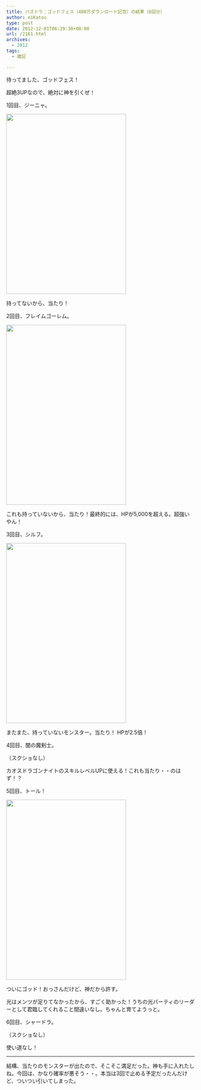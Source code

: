 ```yaml
---
title: パズドラ：ゴッドフェス（400万ダウンロード記念）の結果（6回分）
author: eiKatou
type: post
date: 2012-12-01T06:29:38+00:00
url: /2161.html
archives:
  - 2012
tags:
  - 雑記

---
```

待ってました、ゴッドフェス！
  
超絶3UPなので、絶対に神を引くぜ！

1回目、ジーニャ。
  
[<img src="http://eikatou.net/blog/wp-content/uploads/2012/12/9f6106717a4ff3cd18fc37026c09f669.jpg" alt="" title="20121201_paz_a" width="320" height="480" class="alignnone size-full wp-image-2163" srcset="/uploads/2012/12/9f6106717a4ff3cd18fc37026c09f669.jpg 320w, /uploads/2012/12/9f6106717a4ff3cd18fc37026c09f669-200x300.jpg 200w" sizes="(max-width: 320px) 100vw, 320px" />][1]
  
持ってないから、当たり！

<!--more-->

2回目、フレイムゴーレム。
  
[<img src="http://eikatou.net/blog/wp-content/uploads/2012/12/e870fff237f681c91c1a08125b2dd870.jpg" alt="" title="20121201_paz_b" width="320" height="480" class="alignnone size-full wp-image-2165" srcset="/uploads/2012/12/e870fff237f681c91c1a08125b2dd870.jpg 320w, /uploads/2012/12/e870fff237f681c91c1a08125b2dd870-200x300.jpg 200w" sizes="(max-width: 320px) 100vw, 320px" />][2]
  
これも持っていないから、当たり！最終的には、HPが5,000を超える。超強いやん！

3回目、シルフ。
  
[<img src="http://eikatou.net/blog/wp-content/uploads/2012/12/3afe7d2d79178a98e264bab83952d3fb.jpg" alt="" title="20121201_paz_c" width="320" height="480" class="alignnone size-full wp-image-2164" srcset="/uploads/2012/12/3afe7d2d79178a98e264bab83952d3fb.jpg 320w, /uploads/2012/12/3afe7d2d79178a98e264bab83952d3fb-200x300.jpg 200w" sizes="(max-width: 320px) 100vw, 320px" />][3]
  
またまた、持っていないモンスター。当たり！ HPが2.5倍！

4回目、闇の魔剣士。
  
（スクショなし）
  
カオスドラゴンナイトのスキルレベルUPに使える！これも当たり・・のはず！？

5回目、トール！
  
[<img src="http://eikatou.net/blog/wp-content/uploads/2012/12/IMG_1055.jpg" alt="" title="20121201_paz_d" width="320" height="480" class="alignnone size-full wp-image-2162" srcset="/uploads/2012/12/IMG_1055.jpg 320w, /uploads/2012/12/IMG_1055-200x300.jpg 200w" sizes="(max-width: 320px) 100vw, 320px" />][4]
  
ついにゴッド！おっさんだけど、神だから許す。
  
光はメンツが足りてなかったから、すごく助かった！うちの光パーティのリーダーとして君臨してくれること間違いなし。ちゃんと育てようっと。

6回目、シャードラ。
  
（スクショなし）
  
使い道なし！

* * *

結構、当たりのモンスターが出たので、そこそこ満足だった。神も手に入れたしね。今回は、かなり確率が悪そう・・。本当は3回で止める予定だったんだけど、ついつい引いてしまった。

 [1]: http://eikatou.net/blog/wp-content/uploads/2012/12/9f6106717a4ff3cd18fc37026c09f669.jpg
 [2]: http://eikatou.net/blog/wp-content/uploads/2012/12/e870fff237f681c91c1a08125b2dd870.jpg
 [3]: http://eikatou.net/blog/wp-content/uploads/2012/12/3afe7d2d79178a98e264bab83952d3fb.jpg
 [4]: http://eikatou.net/blog/wp-content/uploads/2012/12/IMG_1055.jpg

